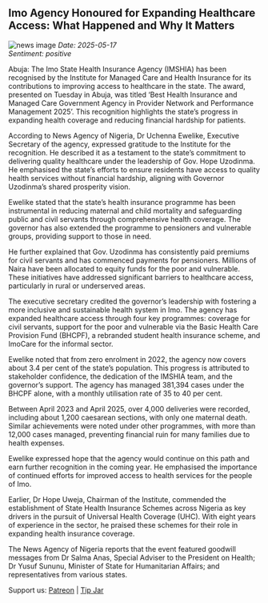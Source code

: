 ## Imo Agency Honoured for Expanding Healthcare Access: What Happened and Why It Matters
![news image](https://oaidalleapiprodscus.blob.core.windows.net/private/org-icz6idtlNt9i50IB5ovn2dgl/user-vLI1bL7dfBEchAsrFvrKMXHM/img-5eitmEtNMcooInJ0w6Y2Q3nZ.png?st=2025-05-17T20%3A14%3A08Z&se=2025-05-17T22%3A14%3A08Z&sp=r&sv=2024-08-04&sr=b&rscd=inline&rsct=image/png&skoid=cc612491-d948-4d2e-9821-2683df3719f5&sktid=a48cca56-e6da-484e-a814-9c849652bcb3&skt=2025-05-17T20%3A01%3A30Z&ske=2025-05-18T20%3A01%3A30Z&sks=b&skv=2024-08-04&sig=fOd8hYKoRLO4FNhdjmt5wU2CNBhUaC480cJ5Jes3rQo%3D)
_Date: 2025-05-17_  
_Sentiment: positive_

Abuja: The Imo State Health Insurance Agency (IMSHIA) has been recognised by the Institute for Managed Care and Health Insurance for its contributions to improving access to healthcare in the state. The award, presented on Tuesday in Abuja, was titled ‘Best Health Insurance and Managed Care Government Agency in Provider Network and Performance Management 2025’. This recognition highlights the state’s progress in expanding health coverage and reducing financial hardship for patients.

According to News Agency of Nigeria, Dr Uchenna Ewelike, Executive Secretary of the agency, expressed gratitude to the Institute for the recognition. He described it as a testament to the state’s commitment to delivering quality healthcare under the leadership of Gov. Hope Uzodinma. He emphasised the state’s efforts to ensure residents have access to quality health services without financial hardship, aligning with Governor Uzodinma’s shared prosperity vision.

Ewelike stated that the state’s health insurance programme has been instrumental in reducing maternal and child mortality and safeguarding public and civil servants through comprehensive health coverage. The governor has also extended the programme to pensioners and vulnerable groups, providing support to those in need.

He further explained that Gov. Uzodinma has consistently paid premiums for civil servants and has commenced payments for pensioners. Millions of Naira have been allocated to equity funds for the poor and vulnerable. These initiatives have addressed significant barriers to healthcare access, particularly in rural or underserved areas.

The executive secretary credited the governor’s leadership with fostering a more inclusive and sustainable health system in Imo. The agency has expanded healthcare access through four key programmes: coverage for civil servants, support for the poor and vulnerable via the Basic Health Care Provision Fund (BHCPF), a rebranded student health insurance scheme, and ImoCare for the informal sector.

Ewelike noted that from zero enrolment in 2022, the agency now covers about 3.4 per cent of the state’s population. This progress is attributed to stakeholder confidence, the dedication of the IMSHIA team, and the governor’s support. The agency has managed 381,394 cases under the BHCPF alone, with a monthly utilisation rate of 35 to 40 per cent.

Between April 2023 and April 2025, over 4,000 deliveries were recorded, including about 1,200 caesarean sections, with only one maternal death. Similar achievements were noted under other programmes, with more than 12,000 cases managed, preventing financial ruin for many families due to health expenses.

Ewelike expressed hope that the agency would continue on this path and earn further recognition in the coming year. He emphasised the importance of continued efforts for improved access to health services for the people of Imo.

Earlier, Dr Hope Uweja, Chairman of the Institute, commended the establishment of State Health Insurance Schemes across Nigeria as key drivers in the pursuit of Universal Health Coverage (UHC). With eight years of experience in the sector, he praised these schemes for their role in expanding health insurance coverage.

The News Agency of Nigeria reports that the event featured goodwill messages from Dr Salma Anas, Special Adviser to the President on Health; Dr Yusuf Sununu, Minister of State for Humanitarian Affairs; and representatives from various states.

Support us: [Patreon](PATREON_LINK) | [Tip Jar](TIP_JAR)
